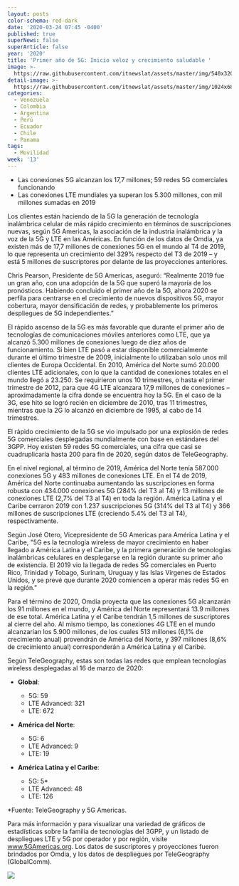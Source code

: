 ```yaml
---
layout: posts
color-schema: red-dark
date: '2020-03-24 07:45 -0400'
published: true
superNews: false
superArticle: false
year: '2020'
title: 'Primer año de 5G: Inicio veloz y crecimiento saludable '
image: >-
  https://raw.githubusercontent.com/itnewslat/assets/master/img/540x320/Ciudad-5G-p.jpg
detail-image: >-
  https://raw.githubusercontent.com/itnewslat/assets/master/img/1024x680/Ciudad-5G-g.jpg
categories:
  - Venezuela
  - Colombia
  - Argentina
  - Perú
  - Ecuador
  - Chile
  - Panama
tags:
  - Movilidad
week: '13'
---
```

- Las conexiones 5G alcanzan los 17,7 millones; 59 redes 5G comerciales funcionando
- Las conexiones LTE mundiales ya superan los 5.300 millones, con mil millones sumadas en 2019  

Los clientes están haciendo de la 5G la generación de tecnología inalámbrica celular de más rápido crecimiento en términos de suscripciones nuevas, según 5G Americas, la asociación de la industria inalámbrica y la voz de la 5G y LTE en las Américas. En función de los datos de Omdia, ya existen más de 17,7 millones de conexiones 5G en el mundo al T4 de 2019, lo que representa un crecimiento del 329% respecto del T3 de 2019 – y está 5 millones de suscriptores por delante de las proyecciones anteriores.

Chris Pearson, Presidente de 5G Americas, aseguró: “Realmente 2019 fue un gran año, con una adopción de la 5G que superó la mayoría de los pronósticos. Habiendo concluido el primer año de la 5G, ahora 2020 se perfila para centrarse en el crecimiento de nuevos dispositivos 5G, mayor cobertura, mayor densificación de redes, y probablemente los primeros despliegues de 5G independientes.”

El rápido ascenso de la 5G es más favorable que durante el primer año de tecnologías de comunicaciones móviles anteriores como LTE, que ya alcanzó 5.300 millones de conexiones luego de diez años de funcionamiento. Si bien LTE pasó a estar disponible comercialmente durante el último trimestre de 2009, inicialmente lo utilizaban solo unos mil clientes de Europa Occidental. En 2010, América del Norte sumó 20.000 clientes LTE adicionales, con lo que la cantidad de conexiones totales en el mundo llegó a 23.250. Se requirieron unos 10 trimestres, o hasta el primer trimestre de 2012, para que 4G LTE alcanzara 17,9 millones de conexiones – aproximadamente la cifra donde se encuentra hoy la 5G. En el caso de la 3G, ese hito se logró recién en diciembre de 2010, tras 11 trimestres, mientras que la 2G lo alcanzó en diciembre de 1995, al cabo de 14 trimestres.

El rápido crecimiento de la 5G se vio impulsado por una explosión de redes 5G comerciales desplegadas mundialmente con base en estándares del 3GPP. Hoy existen 59 redes 5G comerciales, una cifra que casi se cuadruplicaría hasta 200 para fin de 2020, según datos de TeleGeography.

En el nivel regional, al término de 2019, América del Norte tenía 587.000 conexiones 5G y 483 millones de conexiones LTE. En el T4 de 2019, América del Norte continuaba aumentando las suscripciones en forma robusta con 434.000 conexiones 5G (284% del T3 al T4) y 13 millones de conexiones LTE (2,7% del T3 al T4) en toda la región. América Latina y el Caribe cerraron 2019 con 1.237 suscripciones 5G (314% del T3 al T4) y 366 millones de suscripciones LTE (creciendo 5.4% del T3 al T4), respectivamente. 

Según José Otero, Vicepresidente de 5G Americas para América Latina y el Caribe, "5G es la tecnología wireless de mayor crecimiento en haber llegado a América Latina y el Caribe, y la primera generación de tecnologías inalámbricas celulares en desplegarse en la región durante su primer año de existencia. El 2019 vio la llegada de redes 5G comerciales en Puerto Rico, Trinidad y Tobago, Surinam, Uruguay y las Islas Vírgenes de Estados Unidos, y se prevé que durante 2020 comiencen a operar más redes 5G en la región." 

Para el término de 2020, Omdia proyecta que las conexiones 5G alcanzarán los 91 millones en el mundo, y América del Norte representará 13.9 millones de ese total. América Latina y el Caribe tendrán 1,5 millones de suscriptores al cierre del año. Al mismo tiempo, las conexiones 4G LTE en el mundo alcanzarían los 5.900 millones, de los cuales 513 millones (6,1% de crecimiento anual) provendrán de América del Norte, y 397 millones (8,6% de crecimiento anual) corresponderán a América Latina y el Caribe.

Según TeleGeography, estas son todas las redes que emplean tecnologías wireless desplegadas al 16 de marzo de 2020:

- **Global**:

  - 5G: 59
  - LTE Advanced: 321
  - LTE: 672

- **América del Norte**:  

  - 5G: 6
  - LTE Advanced: 9
  - LTE: 19

- **América Latina y el Caribe**: 

  - 5G: 5*
  - LTE Advanced: 48
  - LTE: 126

*Fuente: TeleGeography y 5G Americas.

Para más información y para visualizar una variedad de gráficos de estadísticas sobre la familia de tecnologías del 3GPP, y un listado de despliegues LTE y 5G por operador y por región, visite www.5GAmericas.org. Los datos de suscriptores y proyecciones fueron brindados por Omdia, y los datos de despliegues por TeleGeography (GlobalComm). 

<img src="https://tracker.metricool.com/c3po.jpg?hash=56f88a41e39ab42c063cc51676587a04"/>
